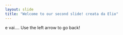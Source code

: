 ```yaml
---
layout: slide
title: "Welcome to our second slide! creata da Elio"
---
```

e vai....
Use the left arrow to go back!

